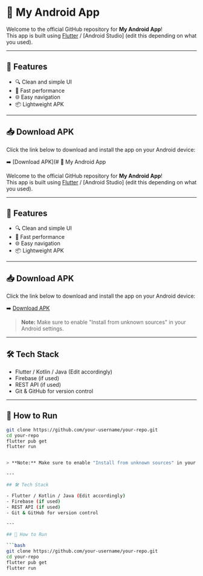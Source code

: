# 📱 My Android App

Welcome to the official GitHub repository for **My Android App**!  
This app is built using [Flutter](https://flutter.dev) / [Android Studio] (edit this depending on what you used).

---

## 🚀 Features

- 🔍 Clean and simple UI
- 📲 Fast performance
- 🌐 Easy navigation
- 📦 Lightweight APK

---

## 📥 Download APK

Click the link below to download and install the app on your Android device:

➡️ [Download APK](# 📱 My Android App

Welcome to the official GitHub repository for **My Android App**!  
This app is built using [Flutter](https://flutter.dev) / [Android Studio] (edit this depending on what you used).

---

## 🚀 Features

- 🔍 Clean and simple UI
- 📲 Fast performance
- 🌐 Easy navigation
- 📦 Lightweight APK

---

## 📥 Download APK

Click the link below to download and install the app on your Android device:

➡️ [Download APK](https://github.com/your-username/your-repo/releases/download/v1.0/your_app.apk)

> **Note:** Make sure to enable "Install from unknown sources" in your Android settings.

---

## 🛠 Tech Stack

- Flutter / Kotlin / Java (Edit accordingly)
- Firebase (if used)
- REST API (if used)
- Git & GitHub for version control

---

## 📌 How to Run

```bash
git clone https://github.com/your-username/your-repo.git
cd your-repo
flutter pub get
flutter run


> **Note:** Make sure to enable "Install from unknown sources" in your Android settings.

---

## 🛠 Tech Stack

- Flutter / Kotlin / Java (Edit accordingly)
- Firebase (if used)
- REST API (if used)
- Git & GitHub for version control

---

## 📌 How to Run

```bash
git clone https://github.com/your-username/your-repo.git
cd your-repo
flutter pub get
flutter run
